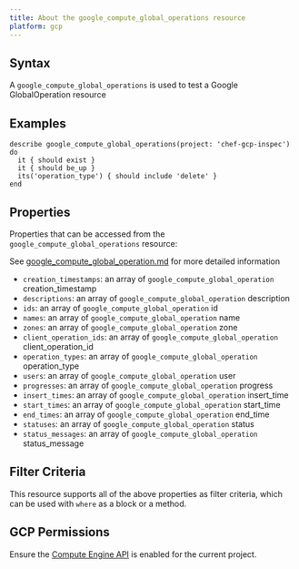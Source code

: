 ```yaml
---
title: About the google_compute_global_operations resource
platform: gcp
---
```


## Syntax
A `google_compute_global_operations` is used to test a Google GlobalOperation resource

## Examples
```
describe google_compute_global_operations(project: 'chef-gcp-inspec') do
  it { should exist }
  it { should be_up }
  its('operation_type') { should include 'delete' }
end
```

## Properties
Properties that can be accessed from the `google_compute_global_operations` resource:

See [google_compute_global_operation.md](google_compute_global_operation.md) for more detailed information
  * `creation_timestamps`: an array of `google_compute_global_operation` creation_timestamp
  * `descriptions`: an array of `google_compute_global_operation` description
  * `ids`: an array of `google_compute_global_operation` id
  * `names`: an array of `google_compute_global_operation` name
  * `zones`: an array of `google_compute_global_operation` zone
  * `client_operation_ids`: an array of `google_compute_global_operation` client_operation_id
  * `operation_types`: an array of `google_compute_global_operation` operation_type
  * `users`: an array of `google_compute_global_operation` user
  * `progresses`: an array of `google_compute_global_operation` progress
  * `insert_times`: an array of `google_compute_global_operation` insert_time
  * `start_times`: an array of `google_compute_global_operation` start_time
  * `end_times`: an array of `google_compute_global_operation` end_time
  * `statuses`: an array of `google_compute_global_operation` status
  * `status_messages`: an array of `google_compute_global_operation` status_message

## Filter Criteria
This resource supports all of the above properties as filter criteria, which can be used
with `where` as a block or a method.

## GCP Permissions

Ensure the [Compute Engine API](https://console.cloud.google.com/apis/library/compute.googleapis.com/) is enabled for the current project.
